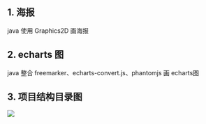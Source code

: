 ## 1. 海报
java 使用 Graphics2D  画海报

## 2. echarts 图
java 整合 freemarker、echarts-convert.js、phantomjs 画 echarts图

## 3. 项目结构目录图
![](https://img-blog.csdnimg.cn/2021040816074280.png?x-oss-process=image/watermark,type_ZmFuZ3poZW5naGVpdGk,shadow_10,text_aHR0cHM6Ly9ibG9nLmNzZG4ubmV0L3FxXzQwMDM2NzU0,size_16,color_FFFFFF,t_70) 